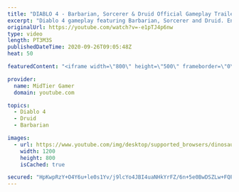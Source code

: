 ```yaml
---
title: "DIABLO 4 - Barbarian, Sorcerer & Druid Official Gameplay Trailer"
excerpt: "Diablo 4 gameplay featuring Barbarian, Sorcerer and Druid. Enjoy."
originalUrl: https://youtube.com/watch?v=-e1pTJ4p6nw
type: video
length: PT3M3S
publishedDateTime: 2020-09-26T09:05:48Z
heat: 50

featuredContent: "<iframe width=\"800\" height=\"500\" frameborder=\"0\" src=\"https://www.youtube.com/embed/-e1pTJ4p6nw\" allow=\"accelerometer; autoplay; encrypted-media; gyroscope; picture-in-picture\" allowfullscreen></iframe>"

provider:
  name: MidTier Gamer
  domain: youtube.com

topics:
  - Diablo 4
  - Druid
  - Barbarian

images:
  - url: https://www.youtube.com/img/desktop/supported_browsers/dinosaur.png
    width: 1200
    height: 800
    isCached: true

secured: "HpKwpRzY+O4Y6u+le0s1Yv/j9lcYo4JBI4uaNHkYrFZ/6n+5e0BwDSZLw+FQPZB8Qy4j/rrSV0HhBjiQVyH+TxFL9AtvYDv/IuanWdOoGAAu/FvjQJsyADzWXqAeszsCwlTWIwX03Ok6lcBmhs2OySZ9xzex3Ws1GnJ2Nq0dOLbx3yLKTYwrF7Og/IlXJYmM7Aeyox/9nXeqgNsXEjFLanrM6TYVfgHASMtPivwUPRNAZXAe7jEiqAURXCad1VudkgLUZaFTkMbJyF8U4u+GkEcz9grA8J3q/2/fWrCEsCjR/kGbp9oKvXiLQCHXpAUWAY663BloneAb/ChChOnPPaLrUkF/N4jfc0SPRTG0eIto9Kw7Nm5rj0O9+B2XUCvMfCPRaTpXM9vGSybqztC9nNGWRRr5MchIEByW9C4m/oQ=;hO5RNfmrpl1fdBO3ZaMHSA=="
---
```


